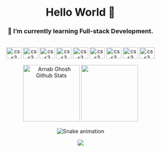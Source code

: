 <h1 align="center"> Hello World 🤘</h1>
<h3 align="center">🌱 I’m currently learning Full-stack Development.</h3>
<div align="center" style="display: inline_block"><br>
  <img align="center" alt="css3" height="30" width="40" src="https://cdn.jsdelivr.net/gh/devicons/devicon/icons/linux/linux-original.svg" />
  <img align="center" alt="css3" height="30" width="40" src="https://cdn.jsdelivr.net/gh/devicons/devicon/icons/html5/html5-original.svg" />
  <img align="center" alt="css3" height="30" width="40" src="https://cdn.jsdelivr.net/gh/devicons/devicon/icons/css3/css3-original.svg" />
  <img align="center" alt="css3" height="30" width="40" src="https://cdn.jsdelivr.net/gh/devicons/devicon/icons/javascript/javascript-original.svg" />
  <img align="center" alt="css3" height="30" width="40" src="https://cdn.jsdelivr.net/gh/devicons/devicon/icons/vuejs/vuejs-original.svg" />
  <img align="center" alt="css3" height="30" width="40" src="https://cdn.jsdelivr.net/gh/devicons/devicon/icons/php/php-original.svg" />
  <img align="center" alt="css3" height="30" width="40" src="https://cdn.jsdelivr.net/gh/devicons/devicon/icons/laravel/laravel-plain-wordmark.svg" />
  <img align="center" alt="css3" height="30" width="40" src="https://cdn.jsdelivr.net/gh/devicons/devicon/icons/c/c-original.svg">
  <img align="center" alt="css3" height="30" width="40" src="https://cdn.jsdelivr.net/gh/devicons/devicon/icons/java/java-original.svg" />
</div>
&nbsp;
<div align="center"> 
 <img height="150em" alt = "Arnab Ghosh Github Stats" src="https://github-readme-stats.vercel.app/api?username=joaoKuchnir&show_icons=true&theme=algolia&include_all_commits=true&count_private=true"/>
  <img height="150em" src="https://github-readme-stats.vercel.app/api/top-langs/?username=joaoKuchnir&layout=compact&langs_count=7&theme=algolia"/>
</div>

<div align="center">

 ![Snake animation](https://github.com/joaoKuchnir/joaoKuchnir/blob/output/github-contribution-grid-snake.svg)

</div>

<div align="center">

![](https://komarev.com/ghpvc/?username=joaoKuchnir&color=blueviolet&style=flat-square)

</div>

 
 
 
 
 
